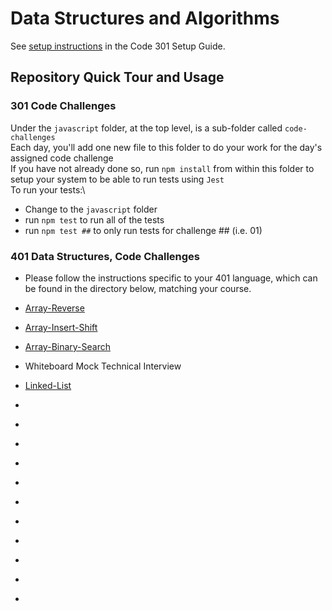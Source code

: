 # Data Structures and Algorithms

See [setup instructions](https://codefellows.github.io/setup-guide/code-301/3-code-challenges) in the Code 301 Setup Guide.

## Repository Quick Tour and Usage

### 301 Code Challenges

Under the `javascript` folder, at the top level, is a sub-folder called `code-challenges`\
Each day, you'll add one new file to this folder to do your work for the day's assigned code challenge\
If you have not already done so, run `npm install` from within this folder to setup your system to be able to run tests using `Jest`\
To run your tests:\

- Change to the `javascript` folder
- run `npm test` to run all of the tests
- run `npm test ##` to only run tests for challenge ## (i.e. 01)

### 401 Data Structures, Code Challenges

- Please follow the instructions specific to your 401 language, which can be found in the directory below, matching your course.

- [Array-Reverse](.javascript/array-reverse/README.md)
- [Array-Insert-Shift](.javascript/array-insert-shift/README.md)
- [Array-Binary-Search](.javascript/array-binary-search/README.md)
- Whiteboard Mock Technical Interview
- [Linked-List](.javascript/linked-list/README.md)
- []()
- []()
- []()
- []()
- []()
- []()
- []()
- []()
- []()
- []()
- []()
